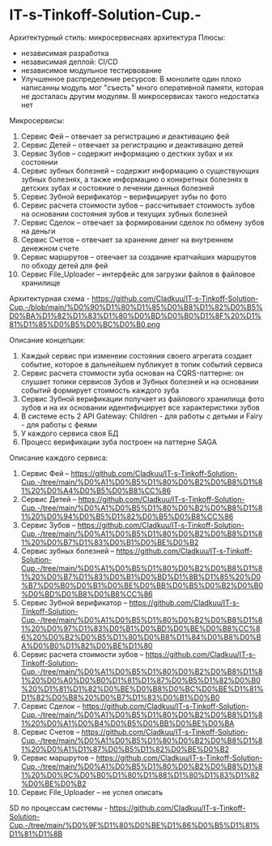 # IT-s-Tinkoff-Solution-Cup.-


Архитектурный стиль: микросервиснаях архитектура
Плюсы:
- независимая разработка
- независимая деплой: CI/CD
- независимое модульное тестирвование
- Улучшенное распределение ресурсов: В монолите один плохо написанны модуль мог "съесть" много оперативной памяти, которая не досталась другим модулям. В микросервисах такого недостатка нет



Микросервисы:
1.	Сервис Фей – отвечает за регистрацию и деактивацию фей
2.	Сервис Детей – отвечает за регистрацию и деактивацию детей
3.	Сервис Зубов – содержит информацию о дестких зубах и их состоянии
4.	Сервис зубных болезней – содержит информацию о существующих зубных болезнях, а также информацию о конкретных болезнях в детских зубах и состояние о лечении данных болезней
5.	Сервис Зубной верификатор – верифицирует зубы по фото
6.	Сервис расчета стоимости зубов – рассчитывает стоимость зубов на основании состояния зубов и текущих зубных болезней
7.	Сервис Сделок – отвечает за формировании сделок по обмену зубов на деньги
8.	Сервис Счетов – отвечает за хранение денег на внутреннем денежном счете
9.	Сервис маршрутов – отвечает за создание кратчайших маршрутов по обходу детей для фей
10.	Сервис File_Uploader – интерфейс для загрузки файлов в файловое хранилище


Архитектурная схема - https://github.com/Cladkuu/IT-s-Tinkoff-Solution-Cup.-/blob/main/%D0%90%D1%80%D1%85%D0%B8%D1%82%D0%B5%D0%BA%D1%82%D1%83%D1%80%D0%BD%D0%B0%D1%8F%20%D1%81%D1%85%D0%B5%D0%BC%D0%B0.png

Описание концепции:
1. Каждый сервис при изменеии состояния своего агрегата создает событие, которое в дальнейшем публикует в топик событий сервиса
2. Сервис расчета стоимости зуба основан на CQRS-паттерне: он слушает топики сервисов Зубов и Зубных болезней и на основании событий формирует стоимость каждого зуба
3. Сервис Зубной верификации получает из файлового хранилища фото зубов и на их основании идентифицирует все характеристики зубов
4. В системе есть 2 API Gateway: Children - для работы с детьми и Fairy - для работы с феями
5. У каждого сервиса своя БД
6. Процесс верификации зуба построен на паттерне SAGA


Описание каждого сервиса:
1.	Сервис Фей – https://github.com/Cladkuu/IT-s-Tinkoff-Solution-Cup.-/tree/main/%D0%A1%D0%B5%D1%80%D0%B2%D0%B8%D1%81%20%D0%A4%D0%B5%D0%B8%CC%86
2.	Сервис Детей – https://github.com/Cladkuu/IT-s-Tinkoff-Solution-Cup.-/tree/main/%D0%A1%D0%B5%D1%80%D0%B2%D0%B8%D1%81%20%D0%94%D0%B5%D1%82%D0%B5%D0%B8%CC%86
3.	Сервис Зубов – https://github.com/Cladkuu/IT-s-Tinkoff-Solution-Cup.-/tree/main/%D0%A1%D0%B5%D1%80%D0%B2%D0%B8%D1%81%20%D0%B7%D1%83%D0%B1%D0%BE%D0%B2
4.	Сервис зубных болезней – https://github.com/Cladkuu/IT-s-Tinkoff-Solution-Cup.-/tree/main/%D0%A1%D0%B5%D1%80%D0%B2%D0%B8%D1%81%20%D0%B7%D1%83%D0%B1%D0%BD%D1%8B%D1%85%20%D0%B7%D0%B0%D0%B1%D0%BE%D0%BB%D0%B5%D0%B2%D0%B0%D0%BD%D0%B8%D0%B8%CC%86
5.	Сервис Зубной верификатор – https://github.com/Cladkuu/IT-s-Tinkoff-Solution-Cup.-/tree/main/%D0%A1%D0%B5%D1%80%D0%B2%D0%B8%D1%81%20%D0%97%D1%83%D0%B1%D0%BD%D0%BE%D0%B8%CC%86%20%D0%B2%D0%B5%D1%80%D0%B8%D1%84%D0%B8%D0%BA%D0%B0%D1%82%D0%BE%D1%80
6.	Сервис расчета стоимости зубов – https://github.com/Cladkuu/IT-s-Tinkoff-Solution-Cup.-/tree/main/%D0%A1%D0%B5%D1%80%D0%B2%D0%B8%D1%81%20%D0%A0%D0%B0%D1%81%D1%87%D0%B5%D1%82%D0%B0%20%D1%81%D1%82%D0%BE%D0%B8%D0%BC%D0%BE%D1%81%D1%82%D0%B8%20%D0%B7%D1%83%D0%B1%D0%B0
7.	Сервис Сделок – https://github.com/Cladkuu/IT-s-Tinkoff-Solution-Cup.-/tree/main/%D0%A1%D0%B5%D1%80%D0%B2%D0%B8%D1%81%20%D0%A1%D0%B4%D0%B5%D0%BB%D0%BE%D0%BA
8.	Сервис Счетов – https://github.com/Cladkuu/IT-s-Tinkoff-Solution-Cup.-/tree/main/%D0%A1%D0%B5%D1%80%D0%B2%D0%B8%D1%81%20%D0%A1%D1%87%D0%B5%D1%82%D0%BE%D0%B2
9.	Сервис маршрутов –  https://github.com/Cladkuu/IT-s-Tinkoff-Solution-Cup.-/tree/main/%D0%A1%D0%B5%D1%80%D0%B2%D0%B8%D1%81%20%D0%9C%D0%B0%D1%80%D1%88%D1%80%D1%83%D1%82%D0%BE%D0%B2
10.	Сервис File_Uploader – не успел описать


SD по процессам системы - https://github.com/Cladkuu/IT-s-Tinkoff-Solution-Cup.-/tree/main/%D0%9F%D1%80%D0%BE%D1%86%D0%B5%D1%81%D1%81%D1%8B
